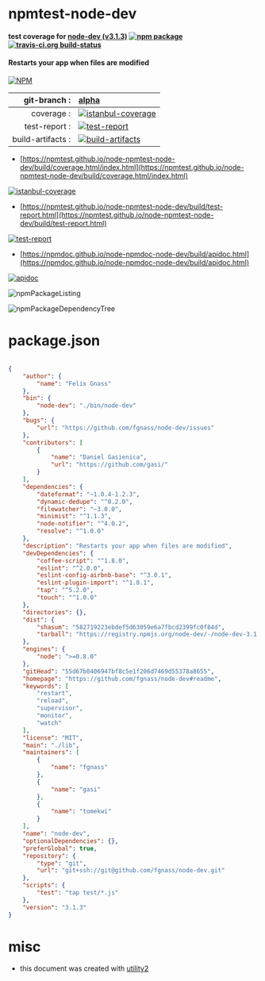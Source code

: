 # npmtest-node-dev

#### test coverage for  [node-dev (v3.1.3)](https://github.com/fgnass/node-dev#readme)  [![npm package](https://img.shields.io/npm/v/npmtest-node-dev.svg?style=flat-square)](https://www.npmjs.org/package/npmtest-node-dev) [![travis-ci.org build-status](https://api.travis-ci.org/npmtest/node-npmtest-node-dev.svg)](https://travis-ci.org/npmtest/node-npmtest-node-dev)

#### Restarts your app when files are modified

[![NPM](https://nodei.co/npm/node-dev.png?downloads=true&downloadRank=true&stars=true)](https://www.npmjs.com/package/node-dev)

| git-branch : | [alpha](https://github.com/npmtest/node-npmtest-node-dev/tree/alpha)|
|--:|:--|
| coverage : | [![istanbul-coverage](https://npmtest.github.io/node-npmtest-node-dev/build/coverage.badge.svg)](https://npmtest.github.io/node-npmtest-node-dev/build/coverage.html/index.html)|
| test-report : | [![test-report](https://npmtest.github.io/node-npmtest-node-dev/build/test-report.badge.svg)](https://npmtest.github.io/node-npmtest-node-dev/build/test-report.html)|
| build-artifacts : | [![build-artifacts](https://npmtest.github.io/node-npmtest-node-dev/glyphicons_144_folder_open.png)](https://github.com/npmtest/node-npmtest-node-dev/tree/gh-pages/build)|

- [https://npmtest.github.io/node-npmtest-node-dev/build/coverage.html/index.html](https://npmtest.github.io/node-npmtest-node-dev/build/coverage.html/index.html)

[![istanbul-coverage](https://npmtest.github.io/node-npmtest-node-dev/build/screenCapture.buildCi.browser.%252Ftmp%252Fbuild%252Fcoverage.lib.html.png)](https://npmtest.github.io/node-npmtest-node-dev/build/coverage.html/index.html)

- [https://npmtest.github.io/node-npmtest-node-dev/build/test-report.html](https://npmtest.github.io/node-npmtest-node-dev/build/test-report.html)

[![test-report](https://npmtest.github.io/node-npmtest-node-dev/build/screenCapture.buildCi.browser.%252Ftmp%252Fbuild%252Ftest-report.html.png)](https://npmtest.github.io/node-npmtest-node-dev/build/test-report.html)

- [https://npmdoc.github.io/node-npmdoc-node-dev/build/apidoc.html](https://npmdoc.github.io/node-npmdoc-node-dev/build/apidoc.html)

[![apidoc](https://npmdoc.github.io/node-npmdoc-node-dev/build/screenCapture.buildCi.browser.%252Ftmp%252Fbuild%252Fapidoc.html.png)](https://npmdoc.github.io/node-npmdoc-node-dev/build/apidoc.html)

![npmPackageListing](https://npmtest.github.io/node-npmtest-node-dev/build/screenCapture.npmPackageListing.svg)

![npmPackageDependencyTree](https://npmtest.github.io/node-npmtest-node-dev/build/screenCapture.npmPackageDependencyTree.svg)



# package.json

```json

{
    "author": {
        "name": "Felix Gnass"
    },
    "bin": {
        "node-dev": "./bin/node-dev"
    },
    "bugs": {
        "url": "https://github.com/fgnass/node-dev/issues"
    },
    "contributors": [
        {
            "name": "Daniel Gasienica",
            "url": "https://github.com/gasi/"
        }
    ],
    "dependencies": {
        "dateformat": "~1.0.4-1.2.3",
        "dynamic-dedupe": "^0.2.0",
        "filewatcher": "~3.0.0",
        "minimist": "^1.1.3",
        "node-notifier": "^4.0.2",
        "resolve": "^1.0.0"
    },
    "description": "Restarts your app when files are modified",
    "devDependencies": {
        "coffee-script": "^1.8.0",
        "eslint": "^2.0.0",
        "eslint-config-airbnb-base": "^3.0.1",
        "eslint-plugin-import": "^1.8.1",
        "tap": "^5.2.0",
        "touch": "^1.0.0"
    },
    "directories": {},
    "dist": {
        "shasum": "582719223ebdef5d63059e6a7fbcd2399fc0f84d",
        "tarball": "https://registry.npmjs.org/node-dev/-/node-dev-3.1.3.tgz"
    },
    "engines": {
        "node": ">=0.8.0"
    },
    "gitHead": "55d67b0406947bf8c5e1f206d7469d55378a8655",
    "homepage": "https://github.com/fgnass/node-dev#readme",
    "keywords": [
        "restart",
        "reload",
        "supervisor",
        "monitor",
        "watch"
    ],
    "license": "MIT",
    "main": "./lib",
    "maintainers": [
        {
            "name": "fgnass"
        },
        {
            "name": "gasi"
        },
        {
            "name": "tomekwi"
        }
    ],
    "name": "node-dev",
    "optionalDependencies": {},
    "preferGlobal": true,
    "repository": {
        "type": "git",
        "url": "git+ssh://git@github.com/fgnass/node-dev.git"
    },
    "scripts": {
        "test": "tap test/*.js"
    },
    "version": "3.1.3"
}
```



# misc
- this document was created with [utility2](https://github.com/kaizhu256/node-utility2)
